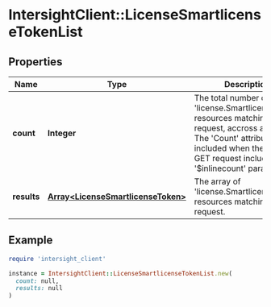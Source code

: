 # IntersightClient::LicenseSmartlicenseTokenList

## Properties

| Name | Type | Description | Notes |
| ---- | ---- | ----------- | ----- |
| **count** | **Integer** | The total number of &#39;license.SmartlicenseToken&#39; resources matching the request, accross all pages. The &#39;Count&#39; attribute is included when the HTTP GET request includes the &#39;$inlinecount&#39; parameter. | [optional] |
| **results** | [**Array&lt;LicenseSmartlicenseToken&gt;**](LicenseSmartlicenseToken.md) | The array of &#39;license.SmartlicenseToken&#39; resources matching the request. | [optional] |

## Example

```ruby
require 'intersight_client'

instance = IntersightClient::LicenseSmartlicenseTokenList.new(
  count: null,
  results: null
)
```

